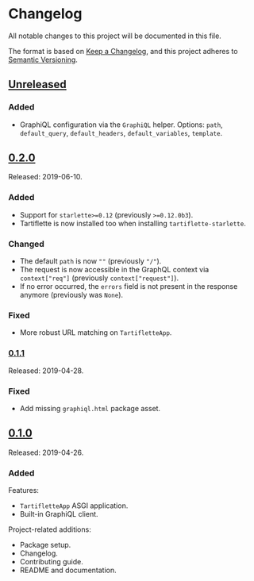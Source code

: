 # Changelog

All notable changes to this project will be documented in this file.

The format is based on [Keep a Changelog](https://keepachangelog.com/en/1.0.0/),
and this project adheres to [Semantic Versioning](https://semver.org/spec/v2.0.0.html).

## [Unreleased]

### Added

- GraphiQL configuration via the `GraphiQL` helper. Options: `path`, `default_query`, `default_headers`, `default_variables`, `template`.

## [0.2.0]

Released: 2019-06-10.

### Added

- Support for `starlette>=0.12` (previously `>=0.12.0b3`).
- Tartiflette is now installed too when installing `tartiflette-starlette`.

### Changed

- The default `path` is now `""` (previously `"/"`).
- The request is now accessible in the GraphQL context via `context["req"]` (previously `context["request"]`).
- If no error occurred, the `errors` field is not present in the response anymore (previously was `None`).

### Fixed

- More robust URL matching on `TartifletteApp`.

### [0.1.1]

Released: 2019-04-28.

### Fixed

- Add missing `graphiql.html` package asset.

## [0.1.0]

Released: 2019-04-26.

### Added

Features:

- `TartifletteApp` ASGI application.
- Built-in GraphiQL client.

Project-related additions:

- Package setup.
- Changelog.
- Contributing guide.
- README and documentation.

[unreleased]: https://github.com/tartiflette/tartiflette-starlette/compare/0.2.0...HEAD
[0.2.0]: https://github.com/tartiflette/tartiflette-starlette/compare/0.1.1...0.2.0
[0.1.1]: https://github.com/tartiflette/tartiflette-starlette/compare/0.1.0...0.1.1
[0.1.0]: https://github.com/tartiflette/tartiflette-starlette/compare/5a1ecf...0.1.0
